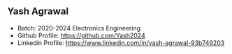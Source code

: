 ## Yash Agrawal
- Batch: 2020-2024 Electronics Engineering
- Github Profile: https://github.com/Yash2024
- Linkedin Profile: https://www.linkedin.com/in/yash-agrawal-93b749203
